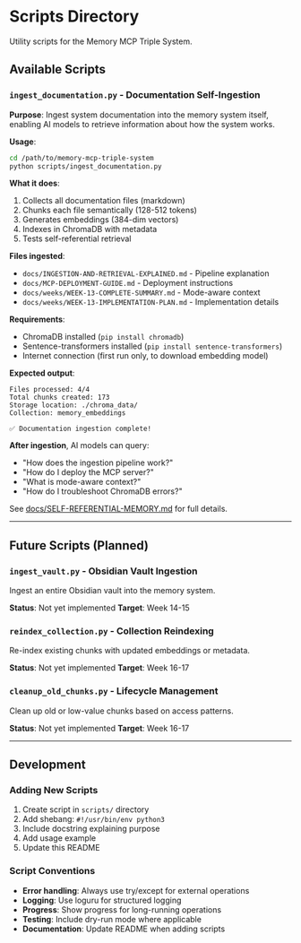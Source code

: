 # Scripts Directory

Utility scripts for the Memory MCP Triple System.

## Available Scripts

### `ingest_documentation.py` - Documentation Self-Ingestion

**Purpose**: Ingest system documentation into the memory system itself, enabling AI models to retrieve information about how the system works.

**Usage**:
```bash
cd /path/to/memory-mcp-triple-system
python scripts/ingest_documentation.py
```

**What it does**:
1. Collects all documentation files (markdown)
2. Chunks each file semantically (128-512 tokens)
3. Generates embeddings (384-dim vectors)
4. Indexes in ChromaDB with metadata
5. Tests self-referential retrieval

**Files ingested**:
- `docs/INGESTION-AND-RETRIEVAL-EXPLAINED.md` - Pipeline explanation
- `docs/MCP-DEPLOYMENT-GUIDE.md` - Deployment instructions
- `docs/weeks/WEEK-13-COMPLETE-SUMMARY.md` - Mode-aware context
- `docs/weeks/WEEK-13-IMPLEMENTATION-PLAN.md` - Implementation details

**Requirements**:
- ChromaDB installed (`pip install chromadb`)
- Sentence-transformers installed (`pip install sentence-transformers`)
- Internet connection (first run only, to download embedding model)

**Expected output**:
```
Files processed: 4/4
Total chunks created: 173
Storage location: ./chroma_data/
Collection: memory_embeddings

✅ Documentation ingestion complete!
```

**After ingestion**, AI models can query:
- "How does the ingestion pipeline work?"
- "How do I deploy the MCP server?"
- "What is mode-aware context?"
- "How do I troubleshoot ChromaDB errors?"

See [docs/SELF-REFERENTIAL-MEMORY.md](../docs/SELF-REFERENTIAL-MEMORY.md) for full details.

---

## Future Scripts (Planned)

### `ingest_vault.py` - Obsidian Vault Ingestion

Ingest an entire Obsidian vault into the memory system.

**Status**: Not yet implemented
**Target**: Week 14-15

### `reindex_collection.py` - Collection Reindexing

Re-index existing chunks with updated embeddings or metadata.

**Status**: Not yet implemented
**Target**: Week 16-17

### `cleanup_old_chunks.py` - Lifecycle Management

Clean up old or low-value chunks based on access patterns.

**Status**: Not yet implemented
**Target**: Week 16-17

---

## Development

### Adding New Scripts

1. Create script in `scripts/` directory
2. Add shebang: `#!/usr/bin/env python3`
3. Include docstring explaining purpose
4. Add usage example
5. Update this README

### Script Conventions

- **Error handling**: Always use try/except for external operations
- **Logging**: Use loguru for structured logging
- **Progress**: Show progress for long-running operations
- **Testing**: Include dry-run mode where applicable
- **Documentation**: Update README when adding scripts
